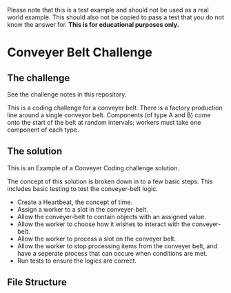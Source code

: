 Please note that this is a test example and should not be used as a real world example. This should also not be copied to pass a test that you do not know the answer for. <b>This is for educational purposes only.</b>

<h1>Conveyer Belt Challenge</h1>

<h2>The challenge</h2>

See the challenge notes in this repository.

This is a coding challenge for a conveyer belt. There is a factory production line around a single conveyor belt. Components (of type A and B) come onto the start of the belt at random intervals; workers must take one component of each type.

<h2>The solution</h2>
This is an Example of a Conveyer Coding challenge solution.

The concept of this solution is broken down in to a few basic steps. This includes basic testing to test the conveyer-belt logic.

<ul>
<li>Create a Heartbeat, the concept of time.</li>
<li>Assign a worker to a slot in the conveyer-belt.</li>
<li>Allow the conveyer-belt to contain objects with an assigned value.</li>
<li>Allow the worker to choose how it wishes to interact with the conveyer-belt.</li>
<li>Allow the worker to process a slot on the conveyer belt.</li>
<li>Allow the worker to stop processing items from the conveyer belt, and have a seperate process that can occure when conditions are met.</li>
<li>Run tests to ensure the logics are correct.</li>
</ul>


<h2>File Structure</h2>
